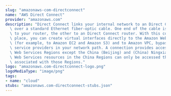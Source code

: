 ```yaml
---
slug: "amazonaws-com-directconnect"
name: "AWS Direct Connect"
provider: "amazonaws.com"
description: "Direct Connect links your internal network to an Direct Connect location\
  \ over a standard Ethernet fiber-optic cable. One end of the cable is connected\
  \ to your router, the other to an Direct Connect router. With this connection in\
  \ place, you can create virtual interfaces directly to the Amazon Web Services Cloud\
  \ (for example, to Amazon EC2 and Amazon S3) and to Amazon VPC, bypassing Internet\
  \ service providers in your network path. A connection provides access to all Amazon\
  \ Web Services Regions except the China (Beijing) and (China) Ningxia Regions. Amazon\
  \ Web Services resources in the China Regions can only be accessed through locations\
  \ associated with those Regions."
logo: "amazonaws.com-directconnect-logo.png"
logoMediaType: "image/png"
tags:
- name: "cloud"
stubs: "amazonaws.com-directconnect-stubs.json"
---
```

